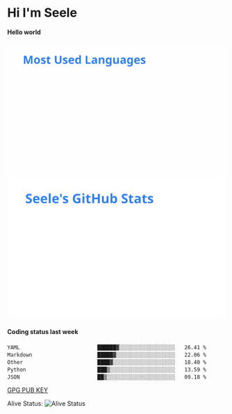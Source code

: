 <h1>Hi I'm Seele</h1>

<b>Hello world</b>

<img src='/assets/top-langs.svg' alt="Seele's github langs"> <img src='/assets/stats.svg' alt="Seele's github stats" >

<h4>Coding status last week </h4>

<!--START_SECTION:waka-->

```txt
YAML                         ██████▓░░░░░░░░░░░░░░░░░░   26.41 %
Markdown                     █████▓░░░░░░░░░░░░░░░░░░░   22.06 %
Other                        ████▓░░░░░░░░░░░░░░░░░░░░   18.40 %
Python                       ███▒░░░░░░░░░░░░░░░░░░░░░   13.59 %
JSON                         ██▒░░░░░░░░░░░░░░░░░░░░░░   09.18 %
```

<!--END_SECTION:waka-->

[GPG PUB KEY](https://keys.openpgp.org/vks/v1/by-fingerprint/3FCE91BF5B9666B55B67213C4C57B7824A5B6680)

Alive Status: ![Alive Status](https://hc.dvd.moe/b/2/8b44cecc-1f43-4449-9b4b-9c7fd754673c.svg)
